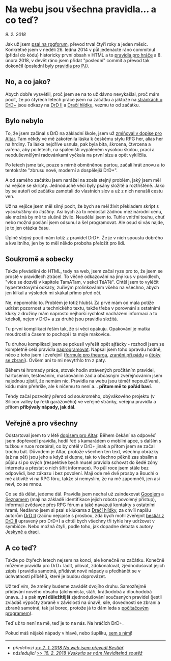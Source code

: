 # Na webu jsou všechna pravidla... a co teď? 

*9. 2. 2018*

Jak už jsem [psal na rpgforum](https://rpgforum.cz/forum/viewtopic.php?f=238&t=14870), převod trval čtyři roky a jeden měsíc.
Konkrétně jsem v neděli 26. ledna 2014 v půl jedenácté ráno commitnul (přidal do kódu) historicky první obsah v HTML a to [pravidla pro hráče](https://pph.drdplus.info/?version=1.0&trial=1) a 8. února 2018, v devět ráno jsem přidat "poslední" commit a převod tak dokončil (poslední byly [pravidla pro PJ](https://pph.drdplus.info/?version=1.0&trial=1)). 

## No, a co jako?

Abych dobře vysvětlil, proč jsem se na to už dávno nevykašlal, proč mám pocit, že po čtyřech letech práce jsem na začátku a jaktože na [stránkách o DrD+](https://www.drdplus.info) jsou odkazy na [DrD II](http://www.drd2.cz/) a [Dračí hlídku](https://www.dracihlidka.cz/), vezmu to od začátku.

## Bylo nebylo 

To, že jsem začínal s DrD na základní škole, jsem už [zmiňoval v dopise pro Altar](2017-08-02-ptam_se_bouchiho_z_altaru_zda_mohu_zverejnit_drd_pravidla.md). Tam někdy ve mě zakořenila láska k českému stylu RPG her, alias her na hrdiny.
Ta láska nejdříve usnula, pak byla bita, škrcena, čtvrcena a vařena, aby po letech, na spáleništi vypáleném vysokou školou, prací a neoduševnělými radovánkami vyčkala na první slzu a opět vyklíčila.

Po letech jsme tak, pouze s mírně obměněnou partou, začali hrát znovu a to tentokráte "zbrusu nové, moderní a dospělejší DrD+".

A od samého začátku jsem narážel na zcela stejný problém, jaký jsem měl na vejšce se skripty. Jednoduché věci byly psány složitě a roztříštěně.
Jako by se autoři od začátku zamotali do vlastních slov a už z nich nenašli cestu ven.

Už na vejšce jsem měl silný pocit, že bych se měl živit překladem skript s *vysokolštiny* do *lidštiny*. Asi bych za to nedostal žádnou mezinárodní cenu, ale možná by mě to slušně živilo.
Neudělal jsem to. Tuhle vnitřní touhu, chuť nebo možná poslání jsem odsunul a šel programovat. Ale osud si vás najde, je to jen otázka času.

Úplně stejný pocit mám totiž z pravidel DrD+. Že je v nich spoustu dobrého a kvalitního, jen by to měl někdo proboha přeložit pro lidi.

## Soukromě a sobecky

Takže převádění do HTML, tedy na web, jsem začal ryze pro to, že jsem se prostě v pravidlech ztrácel. To věčné odkazování na jiný kus v pravidlech, "více se dozvíš v kapitole TamATam, v sekci TéATé".
Chtěl jsem to vyléčit hypertextovými odkazy, zuřivým prolinkováním všeho na všechno, abych jen klikal a výsledek mi skákal přímo před oči.

Ne, nepomohlo to. Problém je totiž hlubší.
Za prvé mám od mala potíže udržet pozornost u technického textu, takže třeba v porovnání s ostatními kluky z družiny mám naprosto nejhorší rychlost nacházení informací a to kdekoli, nejen v DrD+ a za druhé jsou pravidla složitá.

Tu první komplikaci řeším tak, že si věci opakuju. Opakování je matka moudrosti a časem to pochopí i ta moje makovice.

Tu druhou komplikaci jsem se pokusil vyřešit opět ajťácky - rozhodl jsem se kompletně celá pravidla [naprogramovat](https://github.com/search?utf8=%E2%9C%93&q=drd-plus).
Napsal jsem toho opravdu hodně, něco z toho jsem i zveřejnil ([formule pro theurga](https://formule.theurg.drdplus.info/), [zranění při pádu](https://pad.drdplus.info/) a [útoky se zbraní](https://boj.drdplus.info/)).
Ovšem ani to mi nevytrhlo trn z paty.

Během té hromady práce, stovek hodin strávených pročítáním pravidel, hartusením, testováním, masírováním zad a občasným zveřejňováním jsem najednou zjistil, že nemám nic.
Pravidla na webu jsou téměř nepoužívaná, kódu mám přehršle, ale k ničemu to není a... **přitom mě to pořád baví**.

Tehdy začal pozvolný přerod od soukromého, obývákového projektu (v Silicon valley by řekli garážového) ve veřejné stránky, veřejná pravidla a přitom **přibývaly nápady, jak dál**.

## Veřejně a pro všechny

Odstartoval jsem to v létě [dopisem pro Altar](2017-08-02-ptam_se_bouchiho_z_altaru_zda_mohu_zverejnit_drd_pravidla.md).
Během čekání na odpověď jsem dopřevedl pravidla, hodil řeč s kamarádem o mobilní apce, s dalším s tužkou v ruce rozebíral, co by chtěl v DrD+ jinak a přitom jsem se začal trochu bát.
Důvodem je Altar, protože všechen ten text, všechny obrázky (až na pět) jsou jeho a když si dupne, tak to všechno pěkně zas sbalím a půjdu si po svých (respektive bych musel pravidla schovat do šedé zóny internetu a přestat o nich šířit informace).
Po půl roce jsem stále bez odpovědi, bez zákazu i bez povolení. Mají ode mě dvě prosby a Bouchi o mé aktivitě ví na RPG fóru, takže si nemyslím, že na mě zapomněli, jen asi neví, co se mnou.

Co se dá dělat, jedeme dál. Pravidla jsem nechal už zaindexovat [Googlem](https://www.google.com/webmasters/tools/submit-url?continue=/addurl) a [Seznamem](https://search.seznam.cz/pridej-stranku) (mají na základě identifikace jejich robota povolený přístup), informuji zvědavce přes RPG fórum a také navazuji kontakty s ostatními hrami.
Nedávno jsem si psal s klukama z [Dračí hlídky](https://www.dracihlidka.cz/), za chvíli napíšu autorům [DrD II](http://www.drd2.cz/) (začnu nejspíše s prosbou, zda bych mohl zveřejnit [bestiář z DrD II](https://obchod.altar.cz/drd-ii-bestiar-everze-p-1005.html) upravený pro DrD+) a chtěl bych všechny tři tyhle hry udržovat v symbióze.
Nebo možná čtyři, podle toho, jak dopadne debata s autory [Jeskyně a draci](http://jeskyneadraci.cz/).

## A co teď?

Takže po čtyřech letech nejsem na konci, ale konečně na začátku. Konečně můžeme pravidla pro DrD+ ladit, pilovat, zdokonalovat, zjednodušovat jejich zápis i pravidla samotná, přidávat nové nápady a předhánět se v úchvatnosti příběhů, které je budou doprovázet.

Už teď vím, že změny budeme zavádět dvojího druhu. Samozřejmě přidávání nového obsahu (alchymista, stáří, krátkodobá a dlouhodobá únava...) a pak **nyní důležitější** zjednodušování současných pravidel (jestli zvládáš výpočty zbraně v závislosti na únavě, síle, dovednosti se zbraní a zbraně samotné, tak jsi borec, protože já to dám leda s [počítačovým programem](https://boj.drdplus.info/)).

Teď už to není na mě, teď je to na nás. Na hráčích DrD+.

Pokud máš nějaké nápady v hlavě, nebo šuplíku, [sem s nimi](https://rpgforum.cz/forum/viewtopic.php?f=238&t=14870)!

---

- *předchozí [<< 2. 1. 2018 Na web jsem převedl Bestiář](2018-01-02-na_web_jsem_prevedl_bestiar.md)*
- *následující [>> 16. 2. 2018 Vyskytla se nám Neviditelná soutěž](2018-02-16-vyskytla_se_nam_neviditelna_soutez.md)*
